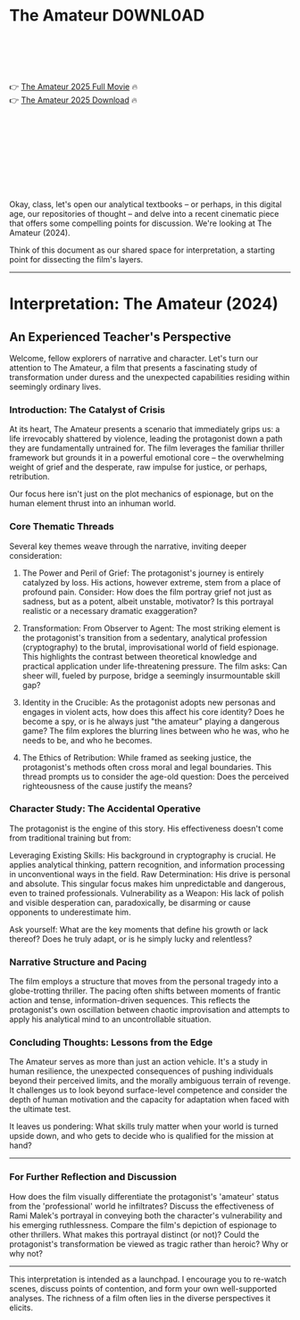 # The Amateur D0WNL0AD

<br><br><br><br>


👉 <a href="https://Mitchell-arlasvitu1970.github.io/sagatdyegy/">The Amateur 2025 Full Movie</a> 🔥
<br>
👉 <a href="https://Mitchell-arlasvitu1970.github.io/sagatdyegy/">The Amateur 2025 Download</a> 🔥


<br><br><br><br><br><br><br><br>


Okay, class, let's open our analytical textbooks – or perhaps, in this digital age, our repositories of thought – and delve into a recent cinematic piece that offers some compelling points for discussion. We're looking at The Amateur (2024).

Think of this document as our shared space for interpretation, a starting point for dissecting the film's layers.

---

# Interpretation: The Amateur (2024)

## An Experienced Teacher's Perspective

Welcome, fellow explorers of narrative and character. Let's turn our attention to The Amateur, a film that presents a fascinating study of transformation under duress and the unexpected capabilities residing within seemingly ordinary lives.

### Introduction: The Catalyst of Crisis

At its heart, The Amateur presents a scenario that immediately grips us: a life irrevocably shattered by violence, leading the protagonist down a path they are fundamentally untrained for. The film leverages the familiar thriller framework but grounds it in a powerful emotional core – the overwhelming weight of grief and the desperate, raw impulse for justice, or perhaps, retribution.

Our focus here isn't just on the plot mechanics of espionage, but on the human element thrust into an inhuman world.

### Core Thematic Threads

Several key themes weave through the narrative, inviting deeper consideration:

1.  The Power and Peril of Grief:
       The protagonist's journey is entirely catalyzed by loss. His actions, however extreme, stem from a place of profound pain.
       Consider: How does the film portray grief not just as sadness, but as a potent, albeit unstable, motivator? Is this portrayal realistic or a necessary dramatic exaggeration?

2.  Transformation: From Observer to Agent:
       The most striking element is the protagonist's transition from a sedentary, analytical profession (cryptography) to the brutal, improvisational world of field espionage.
       This highlights the contrast between theoretical knowledge and practical application under life-threatening pressure.
       The film asks: Can sheer will, fueled by purpose, bridge a seemingly insurmountable skill gap?

3.  Identity in the Crucible:
       As the protagonist adopts new personas and engages in violent acts, how does this affect his core identity? Does he become a spy, or is he always just "the amateur" playing a dangerous game?
       The film explores the blurring lines between who he was, who he needs to be, and who he becomes.

4.  The Ethics of Retribution:
       While framed as seeking justice, the protagonist's methods often cross moral and legal boundaries.
       This thread prompts us to consider the age-old question: Does the perceived righteousness of the cause justify the means?

### Character Study: The Accidental Operative

The protagonist is the engine of this story. His effectiveness doesn't come from traditional training but from:

   Leveraging Existing Skills: His background in cryptography is crucial. He applies analytical thinking, pattern recognition, and information processing in unconventional ways in the field.
   Raw Determination: His drive is personal and absolute. This singular focus makes him unpredictable and dangerous, even to trained professionals.
   Vulnerability as a Weapon: His lack of polish and visible desperation can, paradoxically, be disarming or cause opponents to underestimate him.

Ask yourself: What are the key moments that define his growth or lack thereof? Does he truly adapt, or is he simply lucky and relentless?

### Narrative Structure and Pacing

The film employs a structure that moves from the personal tragedy into a globe-trotting thriller. The pacing often shifts between moments of frantic action and tense, information-driven sequences. This reflects the protagonist's own oscillation between chaotic improvisation and attempts to apply his analytical mind to an uncontrollable situation.

### Concluding Thoughts: Lessons from the Edge

The Amateur serves as more than just an action vehicle. It's a study in human resilience, the unexpected consequences of pushing individuals beyond their perceived limits, and the morally ambiguous terrain of revenge. It challenges us to look beyond surface-level competence and consider the depth of human motivation and the capacity for adaptation when faced with the ultimate test.

It leaves us pondering: What skills truly matter when your world is turned upside down, and who gets to decide who is qualified for the mission at hand?

---

### For Further Reflection and Discussion

   How does the film visually differentiate the protagonist's 'amateur' status from the 'professional' world he infiltrates?
   Discuss the effectiveness of Rami Malek's portrayal in conveying both the character's vulnerability and his emerging ruthlessness.
   Compare the film's depiction of espionage to other thrillers. What makes this portrayal distinct (or not)?
   Could the protagonist's transformation be viewed as tragic rather than heroic? Why or why not?

---

This interpretation is intended as a launchpad. I encourage you to re-watch scenes, discuss points of contention, and form your own well-supported analyses. The richness of a film often lies in the diverse perspectives it elicits.

